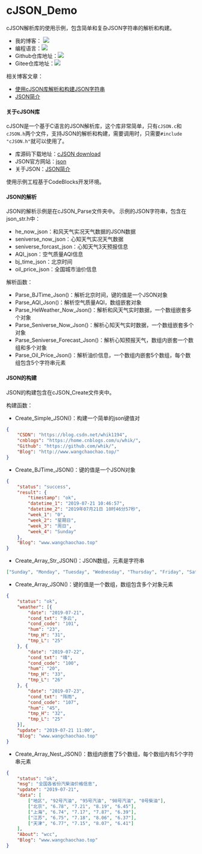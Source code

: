 # cJSON_Demo

cJSON解析库的使用示例，包含简单和复杂JSON字符串的解析和构建。

- 我的博客： [![](https://img.shields.io/badge/MyBlog-www.wangchaochao.top-orange.svg)](http://www.wangchaochao.top/)
- 编程语言：![](https://img.shields.io/badge/language-C-brightgreen.svg?style=plastic)
- Github仓库地址：[![](https://img.shields.io/badge/cJSON_Demo-yellow.svg?style=social&logo=github)](https://github.com/whik/cJSON_Demo)
- Gitee仓库地址：[![](https://img.shields.io/badge/Gitee-cJSON_Demo-orange.svg)](https://gitee.com/whik/cJSON_Demo)

相关博客文章：

- [使用cJSON库解析和构建JSON字符串](http://www.wangchaochao.top/2019/07/21/cJSON-Demo/)
- [JSON简介](http://www.wangchaochao.top/2018/11/18/cJSON/)

#### 关于cJSON库

cJSON是一个基于C语言的JSON解析库，这个库非常简单，只有`cJSON.c`和`cJSON.h`两个文件，支持JSON的解析和构建，需要调用时，只需要`#include "cJSON.h"`就可以使用了。

- 库源码下载地址：[cJSON download](https://sourceforge.net/projects/cjson/)
- JSON官方网站：[json](http://www.json.org/json-zh.html)
- 关于JSON：[JSON简介](http://www.wangchaochao.top/2018/11/18/cJSON/)

使用示例工程基于CodeBlocks开发环境。

#### JSON的解析

JSON的解析示例是在cJSON_Parse文件夹中。
示例的JSON字符串，包含在json_str.h中：

- he_now_json：和风天气实况天气数据的JSON数据
- seniverse_now_json：心知天气实况天气数据
- seniverse_forcast_json：心知天气3天预报信息
- AQI_json：空气质量AQI信息
- bj_time_json：北京时间
- oil_price_json：全国城市油价信息

解析函数：

- Parse_BJTime_Json()：解析北京时间，键的值是一个JSON对象
- Parse_AQI_Json()：解析空气质量AQI，数组嵌套对象
- Parse_HeWeather_Now_Json()：解析和风天气实时数据，一个数组嵌套多个对象
- Parse_Seniverse_Now_Json()：解析心知天气实时数据，一个数组嵌套多个对象
- Parse_Seniverse_Forecast_Json()：解析心知预报天气，数组内嵌套一个数组和多个对象
- Parse_Oil_Price_Json()：解析油价信息，一个数组内嵌套5个数组，每个数组包含5个字符串元素



#### JSON的构建

JSON的构建包含在cJSON_Create文件夹中。

构建函数：

- Create_Simple_JSON()：构建一个简单的json键值对

```json
{
	"CSDN": "https://blog.csdn.net/whik1194",
	"cnblogs": "https://home.cnblogs.com/u/whik/",
	"Github": "https://github.com/whik/",
	"Blog": "http://www.wangchaochao.top/"
}
```


- Create_BJTime_JSON()：键的值是一个JSON对象

```json
{
	"status": "success",
	"result": {
		"timestamp": "ok",
		"datetime_1": "2019-07-21 10:46:57",
		"datetime_2": "2019年07月21日 10时46分57秒",
		"week_1": "0",
		"week_2": "星期日",
		"week_3": "周日",
		"week_4": "Sunday"
	},
	"Blog": "www.wangchaochao.top"
}
```


- Create_Array_Str_JSON()：JSON数组，元素是字符串

```json
["Sunday", "Monday", "Tuesday", "Wednesday", "Thursday", "Friday", "Saturday"]
```


- Create_Array_JSON()：键的值是一个数组，数组包含多个对象元素

```json
{
	"status": "ok",
	"weather": [{
		"date": "2019-07-21",
		"cond_txt": "多云",
		"cond_code": "101",
		"hum": "23",
		"tmp_H": "31",
		"tmp_L": "25"
	}, {
		"date": "2019-07-22",
		"cond_txt": "晴",
		"cond_code": "100",
		"hum": "20",
		"tmp_H": "33",
		"tmp_L": "26"
	}, {
		"date": "2019-07-23",
		"cond_txt": "阵雨",
		"cond_code": "107",
		"hum": "45",
		"tmp_H": "32",
		"tmp_L": "25"
	}],
	"update": "2019-07-21 11:00",
	"Blog": "www.wangchaochao.top"
}
```


- Create_Array_Nest_JSON()：数组内嵌套了5个数组，每个数组内有5个字符串元素

```json
{
	"status": "ok",
	"msg": "全国各省份汽柴油价格信息",
	"update": "2019-07-21",
	"data": [
		["地区", "92号汽油", "95号汽油", "98号汽油", "0号柴油"],
		["北京", "6.78", "7.21", "8.19", "6.45"],
		["上海", "6.74", "7.17", "7.87", "6.39"],
		["江苏", "6.75", "7.18", "8.06", "6.37"],
		["天津", "6.77", "7.15", "8.07", "6.41"]
	],
	"About": "wcc",
	"Blog": "www.wangchaochao.top"
}
```